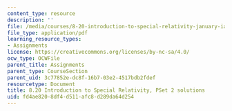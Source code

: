 ```yaml
---
content_type: resource
description: ''
file: /media/courses/8-20-introduction-to-special-relativity-january-iap-2021/fd4ae8208df4d511afc8d289da64d254_MIT8_20iap21_pset2_soln.pdf
file_type: application/pdf
learning_resource_types:
- Assignments
license: https://creativecommons.org/licenses/by-nc-sa/4.0/
ocw_type: OCWFile
parent_title: Assignments
parent_type: CourseSection
parent_uid: 3c77852e-dc8f-16b7-03e2-4517bdb2fdef
resourcetype: Document
title: 8.20 Introduction to Special Relativity, PSet 2 solutions
uid: fd4ae820-8df4-d511-afc8-d289da64d254
---
```

